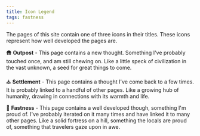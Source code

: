 ```yaml
---
title: Icon Legend
tags: fastness
---
```


The pages of this site contain one of three icons in their titles. These icons represent how well developed the pages are.

🛖 **Outpost** - This page contains a new thought. Something I've probably touched once, and am still chewing on. Like a little speck of civilization in the vast unknown, a seed for great things to come.

⛪ **Settlement** - This page contains a thought I've come back to a few times. It is probably linked to a handful of other pages. Like a growing hub of humanity, drawing in connections with its warmth and life.

🏰 **Fastness** - This page contains a well developed though, something I'm proud of. I've probably iterated on it many times and have linked it to many other pages. Like a solid fortress on a hill, something the locals are proud of, something that travelers gaze upon in awe. 